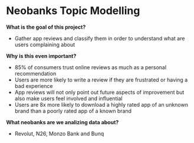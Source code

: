 # Neobanks Topic Modelling

**What is the goal of this project?**
* Gather app reviews and classify them in order to understand what are users complaining about

**Why is this even important?**
* 85% of consumers trust online reviews as much as a personal recommendation
* Users are more likely to write a review if they are frustrated or having a bad experience
* App reviews will not only point out future aspects of improvement but also make users feel involved and influential
* Users are 8x more likely to download a highly rated app of an unknown brand than a poorly rated app of a known brand

**What neobanks are we analizing data about?**
* Revolut, N26, Monzo Bank and Bunq

